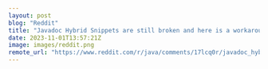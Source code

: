 ```yaml
---
layout: post
blog: "Reddit"
title: "Javadoc Hybrid Snippets are still broken and here is a workaround"
date: 2023-11-01T13:57:21Z
image: images/reddit.png
remote_url: "https://www.reddit.com/r/java/comments/17lcq0r/javadoc_hybrid_snippets_are_still_broken_and_here/"
---
```

